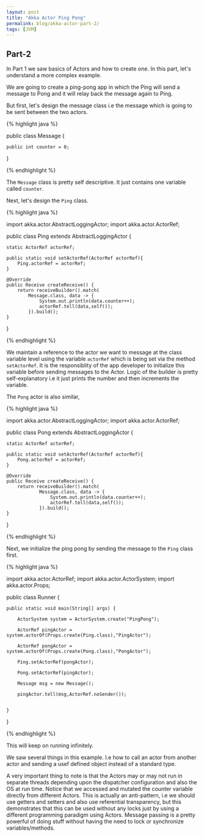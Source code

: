 ```yaml
---
layout: post
title: "Akka Actor Ping Pong"
permalink: blog/akka-actor-part-2/
tags: [JVM]
---
```


Part-2
------

In Part 1 we saw basics of Actors and how to create one. In this part, let's understand a more complex example.

We are going to create a ping-pong app in which the Ping will send a message to Pong and it will relay back the message again to Ping.

But first, let's design the message class i.e the message which is going to be sent between the two actors.

{% highlight java %}

public class Message {

    public int counter = 0;

}

{% endhighlight %}

The `Message` class is pretty self descriptive. It just contains one variable called `counter`.

Next, let's design the `Ping` class.

{% highlight java %}

import akka.actor.AbstractLoggingActor;
import akka.actor.ActorRef;

public class Ping extends AbstractLoggingActor {

    static ActorRef actorRef;

    public static void setActorRef(ActorRef actorRef){
        Ping.actorRef = actorRef;
    }

    @Override
    public Receive createReceive() {
        return receiveBuilder().match(
            Message.class, data -> {
                System.out.println(data.counter++);
                actorRef.tell(data,self());
            }).build();
    }
}

{% endhighlight %}
 
We maintain a reference to the actor we want to message at the class variable level using the variable `actorRef` which is being set via the method `setActorRef`. It is the responsiblity of the app developer to initialize this variable before sending messages to the Actor. Logic of the builder is pretty self-explanatory i.e it just prints the number and then increments the variable.

The `Pong` actor is also similar,

{% highlight java %}

import akka.actor.AbstractLoggingActor;
import akka.actor.ActorRef;

public class Pong extends AbstractLoggingActor {

    static ActorRef actorRef;

    public static void setActorRef(ActorRef actorRef){
        Pong.actorRef = actorRef;
    }

    @Override
    public Receive createReceive() {
        return receiveBuilder().match(
                Message.class, data -> {
                    System.out.println(data.counter++);
                    actorRef.tell(data,self());
                }).build();
    }
}

 
{% endhighlight %}


Next, we initialize the ping pong by sending the message to the `Ping` class first.

{% highlight java %}

import akka.actor.ActorRef;
import akka.actor.ActorSystem;
import akka.actor.Props;

public class Runner {

    public static void main(String[] args) {

        ActorSystem system = ActorSystem.create("PingPong");

        ActorRef pingActor = system.actorOf(Props.create(Ping.class),"PingActor");

        ActorRef pongActor = system.actorOf(Props.create(Pong.class),"PongActor");

        Ping.setActorRef(pongActor);

        Pong.setActorRef(pingActor);

        Message msg = new Message();

        pingActor.tell(msg,ActorRef.noSender());


    }
}

{% endhighlight %}

This will keep on running infinitely.

We saw several things in this example. I.e how to call an actor from another actor and sending a usef defined object instead of a standard type.

A very important thing to note is that the Actors may or may not run in separate threads depending upon the dispatcher configuration and also the OS at run time. Notice that  we accessed and mutated the counter variable directly from different Actors. This is actually an anti-pattern, i.e we should use getters and setters and also use referential transparency, but this demonstrates that this can be used without any locks just by using a different programming paradigm using Actors. Message passing is a pretty powerful of doing stuff without having the need to lock or synchronize variables/methods.


